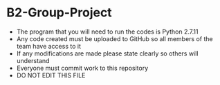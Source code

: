 # B2-Group-Project
- The program that you will need to run the codes is Python 2.7.11
- Any code created must be uploaded to GitHub so all members of the team have access to it 
- If any modifications are made please state clearly so others will understand 
- Everyone must commit work to this repository
- DO NOT EDIT THIS FILE
